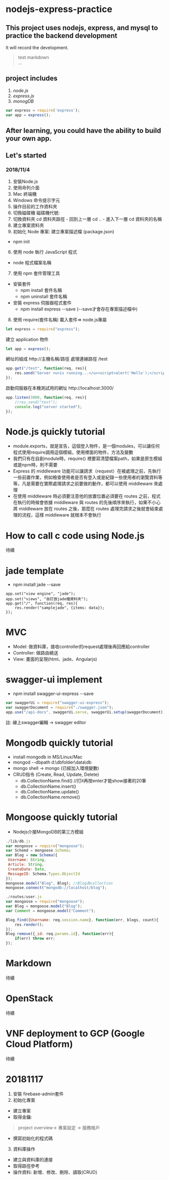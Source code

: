 # nodejs-express-practice

## This project uses nodejs, express, and mysql to practice the backend development

It will record the development.
>test markdown  
>...
## project includes 
1. *node.js* 
2. *express.js* 
3. *monogDB* 

```javascript
var express = require('express');
var app = express();
```

## After learning, you could have the ability to build your own app.

## Let's started
### 2018/11/4
1. 安裝Node.js
2. 使用命列介面
  1. Mac 終端機
  2. Windows 命令提示字元
3. 操作目前的工作資料夾
  1. 切換磁碟機 磁碟機代號:
  2. 切換資料夾 cd 資料夾路徑
    - 回到上一層 cd ..
    - 進入下一層 cd 資料夾的名稱
4. 建立專案資料夾
5. 初始化 Node 專案: 建立專案描述檔 (package.json)
  - npm init
6. 使用 node 執行 JavaScript 程式
  - node 程式檔案名稱
7. 使用 npm 套件管理工具
  - 安裝套件
     - npm install 套件名稱
     - npm uninstall 套件名稱
  - 安裝 express 伺服器程式套件
     - npm install express --save (--save才會存在專案描述檔中)
8. 使用 require(套件名稱) 載入套件=> node.js專屬
```javascript
let express = require("express");
```
建立 application 物件
```javascript
let app = express();
```
網址的組成 http://主機名稱/路徑
處理連線路徑 /test
```javascript
app.get("/test", function(req, res){
	res.send("Server <u>is running...</u><script>alert('Hello');</script>");
});
```
啟動伺服器在本機測試用的網址 http://localhost:3000/
```javascript
app.listen(3000, function(req, res){
	//res.send("test");
	console.log("server started");
});
```
# Node.js quickly tutorial
- module.exports，就是宣告，這個登入物件，是一個modules，可以讓任何程式使用require調用這個模組，使用裡面的物件，方法及變數
- 我們只有在自創module時，require() 裡要寫清楚檔案path，如果是原生模組或是npm時，則不需要
- Express 的 middleware 功能可以讓請求（request）在被處理之前，先執行一些前置作業，例如檢查使用者是否有登入或是紀錄一些使用者的瀏覽資料等等，凡是需要在實際處理請求之前要做的動作，都可以使用 middleware 來處理
- 在使用 middleware 時必須要注意他的放置位置必須要在 routes 之前，程式在執行的時候會依據 middleware 與 routes 的先後順序來執行，如果不小心將 middleware 放在 routes 之後，那麼在 routes 處理完請求之後就會結束處理的流程，這樣 middleware 就根本不會執行

# How to call c code using Node.js

待續

# jade template
- npm install jade --save
```jade
app.set("view engine", "jade");
app.set("views", "自訂放jade檔資料夾");
app.get("/", function(req, res){
	res.render("samplejade", {items: data});
});
```

# MVC
- Model: 做資料庫，接收controller的request處理後再回應給controller
- Controller: 做路由繞送
- View: 畫面的呈現(html、jade、Angularjs)

# swagger-ui implement
- npm install swagger-ui-express --save
```javascript
var swaggerUi = require("swagger-ui-express");
var swaggerDocument = require("./swagger.json");
app.use("/api-docs", swaggerUi.serve, swaggerUi.setup(swaggerDocument));
```
註: 線上swagger編輯 -> swagger editor

# Mongodb quickly tutorial
- install mongodb in MS/Linux/Mac
- mongod --dbpath d:\dbfolder\data\db
- mongo shell -> mongo (已經加入環境變數)
- CRUD指令 (Create, Read, Update, Delete)
	- db.CollectionName.find() //打it再按enter才能show接著的20筆
	- db.CollectionName.insert()
	- db.CollectionName.update()
	- db.CollectionName.remove()

# Mongoose quickly tutorial
- Nodejs介接MongoDB的第三方模組
```javascript
./lib/db.js
var mongoose = require("mongoose");
var Schemd = mongoose.Schema;
var Blog = new Schema({
 Username: String,
 Article: String,
 CreateDate: Date,
 MessageID: Schema.Types.ObjectId
});
mongoose.model("Blog", Blog); //Blog為collection
mongoose.connect("mongodb://localhost/blog");

./routes/user.js
var mongoose = require("mongoose");
var Blog = mongoose.model("Blog");
var Comment = mongoose.model("Comment");

Blog.find({Username: req.session.name}, function(err, blogs, count){
	res.render();
});
Blog.remove({_id: req.params.id}, function(err){
	if(err) throw err;
});
```

# Markdown

待續

# OpenStack

待續

# VNF deployment to GCP (Google Cloud Platform)

待續

# 20181117
1. 安裝 firebase-admin套件
2. 初始化專案
  - 建立專案
  - 取得金鑰: 
  > project overview-> 專案設定 -> 服務帳戶
  - 撰寫初始化的程式碼
3. 資料庫操作
  - 建立與資料庫的連接
  - 取得路徑參考
  - 操作資料: 新增、修改、刪除、讀取(CRUD)
